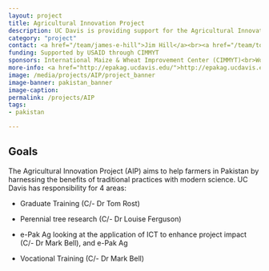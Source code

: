 ```yaml
---
layout: project
title: Agricultural Innovation Project
description: UC Davis is providing support for the Agricultural Innovation Project, a 5-year USAID-funded program managed by the International Maize & Wheat Improvement Center (CIMMYT), the International Livestock Research Institute (ILRI), the International Rice Research Institute, and the World Vegetable Center (AVDRC).
category: "project"
contact: <a href="/team/james-e-hill">Jim Hill</a><br><a href="/team/tom-rost">Tom Rost</a><br><a href="/team/louise-ferguson">Louise Ferguson</a><br><a href="/team/mark-bell">Mark Bell</a>
funding: Supported by USAID through CIMMYT
sponsors: International Maize & Wheat Improvement Center (CIMMYT)<br>World Vegetable Center (AVRDC)<br>International Livestock Research Institute (ILRI)<br>International Rice Research Institute (IRRI)<br>UC Davis
more-info: <a href="http://epakag.ucdavis.edu/">http://epakag.ucdavis.edu/</a>
image: /media/projects/AIP/project_banner
image-banner: pakistan_banner
image-caption:
permalink: /projects/AIP
tags:
- pakistan

---
```



<h2>Goals</h2>

<p>The Agricultural Innovation Project (AIP) aims to help farmers in Pakistan by harnessing the benefits of traditional practices with modern science. UC Davis has responsibility for 4 areas:</p>

* Graduate Training (C/- Dr Tom Rost)

* Perennial tree research (C/- Dr Louise Ferguson)

* e-Pak Ag looking at the application of ICT to enhance project impact (C/- Dr Mark Bell), and e-Pak&nbsp;Ag

* Vocational Training (C/- Dr Mark Bell)
